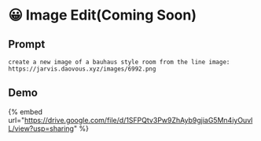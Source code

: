 # 😀 Image Edit(Coming Soon)

## Prompt

```
create a new image of a bauhaus style room from the line image: https://jarvis.daovous.xyz/images/6992.png
```

## Demo

{% embed url="https://drive.google.com/file/d/1SFPQtv3Pw9ZhAyb9gjiaG5Mn4iyOuvlL/view?usp=sharing" %}
